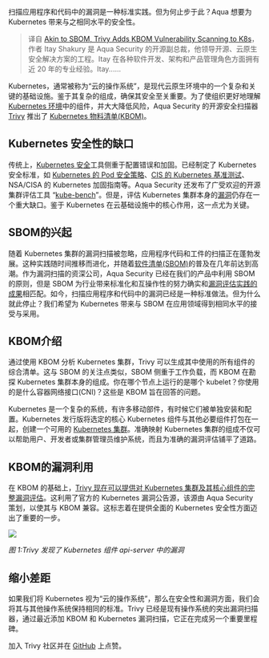 <!--
title: Trivy为K8s增加KBOM漏洞扫描
cover: https://cdn.thenewstack.io/media/2023/12/1cae18ef-scanning-1024x683.jpg
-->

扫描应用程序和代码中的漏洞是一种标准实践。但为何止步于此？Aqua 想要为 Kubernetes 带来与之相同水平的安全性。

> 译自 [Akin to SBOM, Trivy Adds KBOM Vulnerability Scanning to K8s](https://thenewstack.io/akin-to-sbom-trivy-adds-kbom-vulnerability-scanning-to-k8s/)，作者 Itay Shakury 是 Aqua Security 的开源副总裁，他领导开源、云原生安全解决方案的工程。Itay 在各种软件开发、架构和产品管理角色方面拥有近 20 年的专业经验。Itay......

Kubernetes，通常被称为“云的操作系统”，是现代云原生环境中的一个复杂和关键的基础设施。鉴于其复杂的组成，确保其安全至关重要。为了使组织更好地理解 [Kubernetes 环境](https://thenewstack.io/kubernetes/)中的组件，并大大降低风险，Aqua Security 的开源安全扫描器 [Trivy](https://www.aquasec.com/products/trivy/) 推出了 [Kubernetes 物料清单(KBOM)](https://blog.aquasec.com/introducing-kbom-kubernetes-bill-of-materials)。

## Kubernetes 安全性的缺口

传统上，[Kubernetes 安全](https://www.aquasec.com/cloud-native-academy/kubernetes-in-production/kubernetes-security-best-practices-10-steps-to-securing-k8s/)工具侧重于配置错误和加固。已经制定了 Kubernetes 安全标准，如 [Kubernetes 的 Pod 安全策略](https://kubernetes.io/docs/concepts/security/pod-security-policy/)、[CIS 的 Kubernetes 基准测试](https://www.cisecurity.org/benchmark/kubernetes)、NSA/CISA 的 Kubernetes 加固指南等。Aqua Security 还发布了广受欢迎的开源集群评估工具 “[kube-bench](https://www.nsa.gov/Press-Room/News-Highlights/Article/Article/2716980/nsa-cisa-release-kubernetes-hardening-guidance/)”。但是，评估 Kubernetes 集群本身的[漏洞](https://thenewstack.io/security/)仍存在一个重大缺口。鉴于 Kubernetes 在云基础设施中的核心作用，这一点尤为关键。

## SBOM的兴起

随着 Kubernetes 集群的漏洞扫描被忽略，应用程序代码和工件的扫描正在蓬勃发展。这种实践随时间推移而进化，并随着[软件清单(SBOM)](https://www.aquasec.com/cloud-native-academy/supply-chain-security/sbom/)的普及在几年前达到高潮。作为漏洞扫描的资深公司，Aqua Security 已经在我们的产品中利用 SBOM 的原则，但是 SBOM 为行业带来标准化和互操作性的努力确实和[漏洞评估实践的成果](https://roadmap.sh/cyber-security)相匹配。如今，扫描应用程序和代码中的漏洞已经是一种标准做法。但为什么就此停止？我们希望为 Kubernetes 带来与 SBOM 在应用领域得到相同水平的接受与采用。

## KBOM介绍

通过使用 KBOM 分析 Kubernetes 集群，Trivy 可以生成其中使用的所有组件的综合清单。这与 SBOM 的关注点类似，SBOM 侧重于工作负载，而 KBOM 在勘探 Kubernetes 集群本身的组成。你在哪个节点上运行的是哪个 kubelet？你使用的是什么容器网络接口(CNI)？这些是 KBOM 旨在回答的问题。

Kubernetes 是一个复杂的系统，有许多移动部件，有时候它们被单独安装和配置。Kubernetes 发行版将选定的核心 Kubernetes 组件与其他必要组件打包在一起，创建一个可用的 [Kubernetes 集群](https://www.aquasec.com/cloud-native-academy/kubernetes-101/kubernetes-cluster/)。准确映射 Kubernetes 集群的组成不仅可以帮助用户、开发者或集群管理员维护系统，而且为准确的漏洞评估铺平了道路。

## KBOM的漏洞利用

在 KBOM 的基础上，[Trivy 现在可以提供对 Kubernetes 集群及其核心组件的完整漏洞评估](http://blog.aquasec.com/scanning-kbom-for-vulnerabilities-with-trivy)。这利用了官方的 Kubernetes 漏洞公告源，该源由 Aqua Security 策划，以使其与 KBOM 兼容。这标志着在提供全面的 Kubernetes 安全性方面迈出了重要的一步。

![](https://cdn.thenewstack.io/media/2023/12/db84c8ca-image1a.jpg)

*图 1:Trivy 发现了 Kubernetes 组件 api-server 中的漏洞*

## 缩小差距

如果我们将 Kubernetes 视为“云的操作系统”，那么在安全性和漏洞方面，我们会将其与其他操作系统保持相同的标准。Trivy 已经是现有操作系统的突出漏洞扫描器，通过最近添加 KBOM 和 Kubernetes 漏洞扫描，它正在完成另一个重要里程碑。

加入 Trivy 社区并在 [GitHub](https://github.com/aquasecurity/trivy) 上点赞。
